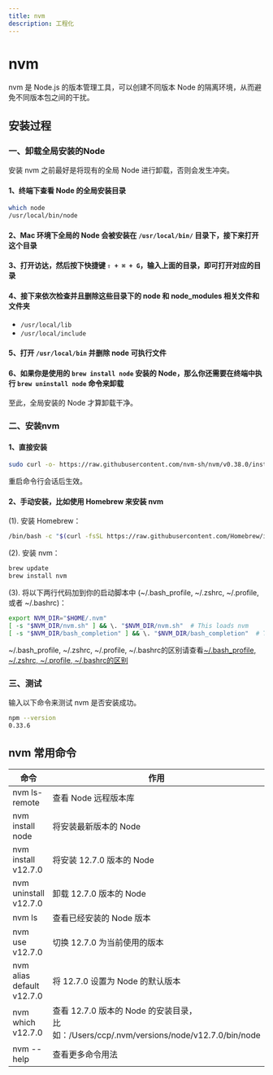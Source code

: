 ```yaml
---
title: nvm
description: 工程化
---
```


# nvm

nvm 是 Node.js 的版本管理工具，可以创建不同版本 Node 的隔离环境，从而避免不同版本包之间的干扰。

## 安装过程

### 一、卸载全局安装的Node

安装 nvm 之前最好是将现有的全局 Node 进行卸载，否则会发生冲突。

#### 1、终端下查看 Node 的全局安装目录

```sh
which node
/usr/local/bin/node
```

#### 2、Mac 环境下全局的 Node 会被安装在 `/usr/local/bin/` 目录下，接下来打开这个目录

#### 3、打开访达，然后按下快捷键 `⇧ + ⌘ + G`，输入上面的目录，即可打开对应的目录

#### 4、接下来依次检查并且删除这些目录下的 node 和 node_modules 相关文件和文件夹

* `/usr/local/lib`
* `/usr/local/include`

#### 5、打开 `/usr/local/bin` 并删除 node 可执行文件

#### 6、如果你是使用的 `brew install node` 安装的 Node，那么你还需要在终端中执行 `brew uninstall node` 命令来卸载

至此，全局安装的 Node 才算卸载干净。

### 二、安装nvm

#### 1、直接安装

```sh
sudo curl -o- https://raw.githubusercontent.com/nvm-sh/nvm/v0.38.0/install.sh | bash
```

重启命令行会话后生效。

#### 2、手动安装，比如使用 Homebrew 来安装 nvm

(1). 安装 Homebrew：

```sh
/bin/bash -c "$(curl -fsSL https://raw.githubusercontent.com/Homebrew/install/HEAD/install.sh)"
```

(2). 安装 nvm：

```sh
brew update 
brew install nvm
```

(3). 将以下两行代码加到你的启动脚本中 (~/.bash_profile, ~/.zshrc, ~/.profile, 或者 ~/.bashrc)：

```sh
export NVM_DIR="$HOME/.nvm"
[ -s "$NVM_DIR/nvm.sh" ] && \. "$NVM_DIR/nvm.sh"  # This loads nvm
[ -s "$NVM_DIR/bash_completion" ] && \. "$NVM_DIR/bash_completion"  # This loads nvm bash_completion
```

~/.bash_profile, ~/.zshrc, ~/.profile, ~/.bashrc的区别请查看[~/.bash_profile, ~/.zshrc, ~/.profile, ~/.bashrc的区别](../../summary-primary/tools/sh-diff.md)

### 三、测试

输入以下命令来测试 nvm 是否安装成功。

```sh
npm --version
0.33.6
```

## nvm 常用命令

| 命令                      | 作用                                                                                   |
|---------------------------|--------------------------------------------------------------------------------------|
| nvm ls-remote             | 查看 Node 远程版本库                                                                   |
| nvm install node          | 将安装最新版本的 Node                                                                  |
| nvm install v12.7.0       | 将安装 12.7.0 版本的 Node                                                              |
| nvm uninstall v12.7.0     | 卸载 12.7.0 版本的 Node                                                                |
| nvm ls                    | 查看已经安装的 Node 版本                                                               |
| nvm use v12.7.0           | 切换 12.7.0 为当前使用的版本                                                           |
| nvm alias default v12.7.0 | 将 12.7.0 设置为 Node 的默认版本                                                       |
| nvm which v12.7.0         | 查看 12.7.0 版本的 Node 的安装目录，<br/>比如：/Users/ccp/.nvm/versions/node/v12.7.0/bin/node |
| nvm --help                | 查看更多命令用法                                                                       |
